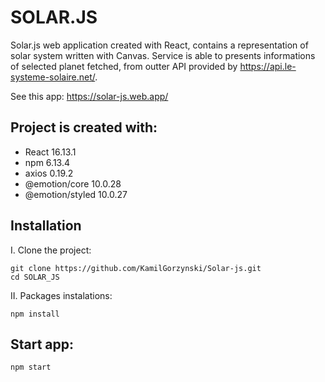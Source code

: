 # SOLAR.JS

Solar.js web application created with React, contains a representation of solar system written with Canvas. Service is able to presents informations of selected planet fetched, from outter API  provided by https://api.le-systeme-solaire.net/.

See this app: https://solar-js.web.app/

## Project is created with:
* React 16.13.1
* npm 6.13.4
* axios 0.19.2
* @emotion/core 10.0.28   
* @emotion/styled 10.0.27


## Installation
I. Clone the project:
```
git clone https://github.com/KamilGorzynski/Solar-js.git
cd SOLAR_JS
```


II. Packages instalations:
```
npm install
```
## Start app:
```
npm start
```